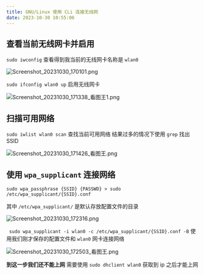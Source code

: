 ```yaml
---
title: GNU/Linux 使用 CLi 连接无线网
date: 2023-10-30 10:55:06
---
```

## 查看当前无线网卡并启用

```sudo iwconfig``` 查看得到我当前的无线网卡名称是 `wlan0`

![Screenshot_20231030_170101.png](https://s2.loli.net/2023/10/30/9c68AOBhnV1jCRm.png)

```sudo ifconfig wlan0 up``` 启用无线网卡

![Screenshot_20231030_171338_看图王1.png](https://s2.loli.net/2023/10/30/dLewbAYZVifng18.png)

## 扫描可用网络

```sudo iwlist wlan0 scan``` 查找当前可用网络 结果过多的情况下使用  ```grep``` 找出 SSID

![Screenshot_20231030_171426_看图王.png](https://s2.loli.net/2023/10/30/nmWhKYZrxMzvk1V.png)

## 使用 `wpa_supplicant` 连接网络

```sudo wpa_passphrase {SSID} {PASSWD} > sudo /etc/wpa_supplicant/{SSID}.conf```

其中 `/etc/wpa_supplicant/` 是默认存放配置文件的目录

![Screenshot_20231030_172316.png](https://s2.loli.net/2023/10/30/gbX5Z9GdVLuptya.png)

``` sudo wpa_supplicant -i wlan0 -c /etc/wpa_supplicant/{SSID}.conf -B``` 使用我们刚才保存的配置文件和 `wlan0` 网卡连接网络

![Screenshot_20231030_172503_看图王.png](https://s2.loli.net/2023/10/30/d9ZqWeyJ3pzGSAg.png)

**到这一步我们还不能上网** 需要使用 `sudo dhclient wlan0` 获取到 ip 之后才能上网